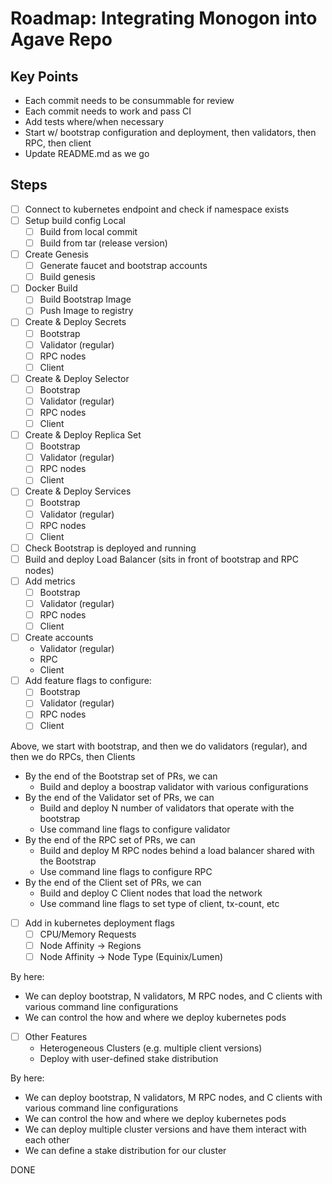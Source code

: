 # Roadmap: Integrating Monogon into Agave Repo

## Key Points
- Each commit needs to be consummable for review
- Each commit needs to work and pass CI
- Add tests where/when necessary
- Start w/ bootstrap configuration and deployment, then validators, then RPC, then client
- Update README.md as we go

## Steps
- [ ] Connect to kubernetes endpoint and check if namespace exists
- [ ] Setup build config Local
    - [ ] Build from local commit
    - [ ] Build from tar (release version)
- [ ] Create Genesis
    - [ ] Generate faucet and bootstrap accounts
    - [ ] Build genesis
- [ ] Docker Build
    - [ ] Build Bootstrap Image
    - [ ] Push Image to registry
- [ ] Create & Deploy Secrets
    - [ ] Bootstrap
    - [ ] Validator (regular)
    - [ ] RPC nodes
    - [ ] Client
- [ ] Create & Deploy Selector
    - [ ] Bootstrap
    - [ ] Validator (regular)
    - [ ] RPC nodes
    - [ ] Client
- [ ] Create & Deploy Replica Set
    - [ ] Bootstrap
    - [ ] Validator (regular)
    - [ ] RPC nodes
    - [ ] Client
- [ ] Create & Deploy Services
    - [ ] Bootstrap
    - [ ] Validator (regular)
    - [ ] RPC nodes
    - [ ] Client
- [ ] Check Bootstrap is deployed and running
- [ ] Build and deploy Load Balancer (sits in front of bootstrap and RPC nodes)
- [ ] Add metrics
    - [ ] Bootstrap
    - [ ] Validator (regular)
    - [ ] RPC nodes
    - [ ] Client
- [ ] Create accounts
    - Validator (regular)
    - RPC
    - Client
- [ ] Add feature flags to configure:
    - [ ] Bootstrap
    - [ ] Validator (regular)
    - [ ] RPC nodes
    - [ ] Client

Above, we start with bootstrap, and then we do validators (regular), and then we do RPCs, then Clients
- By the end of the Bootstrap set of PRs, we can
    - Build and deploy a boostrap validator with various configurations
- By the end of the Validator set of PRs, we can
    - Build and deploy N number of validators that operate with the bootstrap
    - Use command line flags to configure validator
- By the end of the RPC set of PRs, we can
    - Build and deploy M RPC nodes behind a load balancer shared with the Bootstrap
    - Use command line flags to configure RPC
- By the end of the Client set of PRs, we can
    - Build and deploy C Client nodes that load the network
    - Use command line flags to set type of client, tx-count, etc

- [ ] Add in kubernetes deployment flags
    - [ ] CPU/Memory Requests
    - [ ] Node Affinity -> Regions
    - [ ] Node Affinity -> Node Type (Equinix/Lumen)

By here:
- We can deploy bootstrap, N validators, M RPC nodes, and C clients with various command line configurations
- We can control the how and where we deploy kubernetes pods

- [ ] Other Features
    - Heterogeneous Clusters (e.g. multiple client versions)
    - Deploy with user-defined stake distribution

By here:
- We can deploy bootstrap, N validators, M RPC nodes, and C clients with various command line configurations
- We can control the how and where we deploy kubernetes pods
- We can deploy multiple cluster versions and have them interact with each other
- We can define a stake distribution for our cluster

DONE
